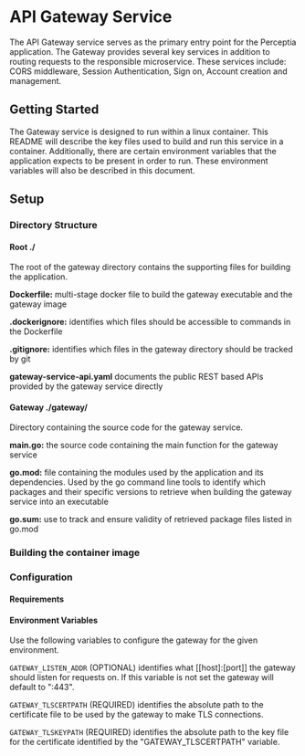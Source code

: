 # API Gateway Service

The API Gateway service serves as the primary entry point for the Perceptia application. The Gateway provides several key services in addition to routing requests to the responsible microservice. These services include: CORS middleware, Session Authentication, Sign on, Account creation and management. 

## Getting Started

The Gateway service is designed to run within a linux container. This README will describe the key files used to build and run this service in a container. Additionally, there are certain environment variables that the application expects to be present in order to run. These environment variables will also be described in this document. 

## Setup
### Directory Structure
#### Root ./
The root of the gateway directory contains the supporting files for building the application.

**Dockerfile:** multi-stage docker file to build the gateway executable and the gateway image

**.dockerignore:** identifies which files should be accessible to commands in the Dockerfile

**.gitignore:** identifies which files in the gateway directory should be tracked by git

**gateway-service-api.yaml** documents the public REST based APIs provided by the gateway service directly

#### Gateway ./gateway/
 Directory containing the source code for the gateway service.
 
 **main.go:** the source code containing the main function for the gateway service
 
 **go.mod:** file containing the modules used by the application and its dependencies. Used by the go command line tools to identify which packages and their specific versions to retrieve when building the gateway service into an executable 
 
 **go.sum:** use to track and ensure validity of retrieved package files listed in go.mod
 
 ### Building the container image
 
 
 ### Configuration
 #### Requirements
 
 
 #### Environment Variables
 Use the following variables to configure the gateway for the given environment.
 
 `GATEWAY_LISTEN_ADDR` (OPTIONAL) identifies what [[host]:[port]] the gateway should listen for requests on. If this variable is not set the gateway will default to ":443".
 
 `GATEWAY_TLSCERTPATH` (REQUIRED) identifies the absolute path to the certificate file to be used by the gateway to make TLS connections. 
 
 `GATEWAY_TLSKEYPATH` (REQUIRED) identifies the absolute path to the key file for the certificate identified by the "GATEWAY_TLSCERTPATH" variable.